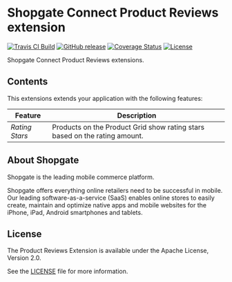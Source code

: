 # Shopgate Connect Product Reviews extension

[![Travis CI Build](https://travis-ci.org/shopgate/ext-product-reviews.svg?branch=master)](https://travis-ci.org/shopgate/ext-product-reviews)
[![GitHub release](https://img.shields.io/github/release/shopgate/ext-product-reviews.svg)]()
[![Coverage Status](https://coveralls.io/repos/github/shopgate/ext-product-reviews/badge.svg?branch=master)](https://coveralls.io/github/shopgate/ext-product-reviews?branch=master)
[![License](https://img.shields.io/badge/License-Apache%202.0-blue.svg)](https://opensource.org/licenses/Apache-2.0)

Shopgate Connect Product Reviews extensions.

## Contents

This extensions extends your application with the following features:

| Feature | Description |
| - | - |
| _Rating Stars_ | Products on the Product Grid show rating stars based on the rating amount. |

## About Shopgate

Shopgate is the leading mobile commerce platform.

Shopgate offers everything online retailers need to be successful in mobile. Our leading
software-as-a-service (SaaS) enables online stores to easily create, maintain and optimize native
apps and mobile websites for the iPhone, iPad, Android smartphones and tablets.

## License

The Product Reviews Extension is available under the Apache License, Version 2.0.

See the [LICENSE](./LICENSE) file for more information.
